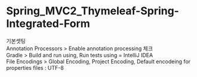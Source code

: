 # Spring_MVC2_Thymeleaf-Spring-Integrated-Form

기본셋팅 <br>
Annotation Processors > Enable annotation processing 체크 <br>
Gradle > Build and run using, Run tests using = IntelliJ IDEA <br>
File Encodings > Global Encoding, Project Encoding, Default encodeing for properties files : UTF-8 <br>
